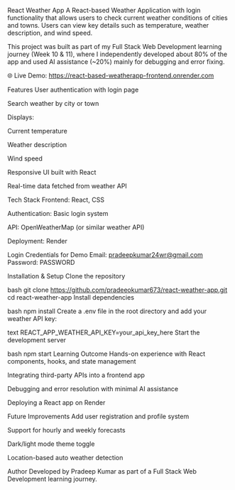 React Weather App
A React-based Weather Application with login functionality that allows users to check current weather conditions of cities and towns. Users can view key details such as temperature, weather description, and wind speed.

This project was built as part of my Full Stack Web Development learning journey (Week 10 & 11), where I independently developed about 80% of the app and used AI assistance (~20%) mainly for debugging and error fixing.

🌐 Live Demo: https://react-based-weatherapp-frontend.onrender.com

Features
User authentication with login page

Search weather by city or town

Displays:

Current temperature

Weather description

Wind speed

Responsive UI built with React

Real-time data fetched from weather API

Tech Stack
Frontend: React, CSS

Authentication: Basic login system

API: OpenWeatherMap (or similar weather API)

Deployment: Render

Login Credentials for Demo
Email: pradeepkumar24wr@gmail.com
Password: PASSWORD

Installation & Setup
Clone the repository

bash
git clone https://github.com/pradeeokumar673/react-weather-app.git
cd react-weather-app
Install dependencies

bash
npm install
Create a .env file in the root directory and add your weather API key:

text
REACT_APP_WEATHER_API_KEY=your_api_key_here
Start the development server

bash
npm start
Learning Outcome
Hands-on experience with React components, hooks, and state management

Integrating third-party APIs into a frontend app

Debugging and error resolution with minimal AI assistance

Deploying a React app on Render

Future Improvements
Add user registration and profile system

Support for hourly and weekly forecasts

Dark/light mode theme toggle

Location-based auto weather detection

Author
Developed by Pradeep Kumar as part of a Full Stack Web Development learning journey.

